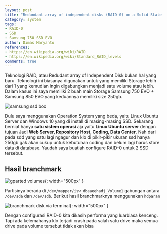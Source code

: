 ```yaml
---
layout: post
title: "Redundant array of independent disks (RAID-0) on a Solid State Drives"
category: system
tags: 
- RAID-0
- SSD
- Samsung 750 SSD EVO
author: Dimas Maryanto
references:
- https://en.wikipedia.org/wiki/RAID
- https://en.wikipedia.org/wiki/Standard_RAID_levels
comments: true
---
```


Teknologi RAID, atau Redudant array of Independent Disk bukan hal yang baru. Teknologi ini biasanya digunakan untuk yang memiliki Storage lebih dari 1 yang kemudian ingin digabungkan menjadi satu volume atau lebih. Dalam kasus ini saya memiliki 2 buah main Storage Samsung 750 EVO + Samsung 850 EVO yang keduannya memiliki size 250gb. 

![samsung ssd box]({{site.baseurl}}/assets/img/posts/ssd-raid-0/samsung-box.jpeg)

Dulu saya menggunakan Operation System yang beda, yaitu Linux Ubuntu Server dan Windows 10 yang di install di masing-masing SSD. Sekarang berniat hanya **satu sistem operasi** aja yaitu **Linux Ubuntu server** dengan tujuan Jadi **Web Server, Repository Host, Coding, Data Center**. Nah dari pada sdd yang satu lagi ngagur dan klo di pikir-pikir ukuran ssd hanya 250gb gak akan cukup untuk kebutuhan coding dan belum lagi harus store data di database. Yaudah saya buatlah configure RAID-0 untuk 2 SSD tersebut.

<!--more-->

## Hasil branchmark

![gparted volumes]({{site.baseurl}}/assets/img/posts/ssd-raid-0/gparted-partision.png){: width="500px" }

Partisinya berada di `/dev/mapper/isw_dbaaeehadj_Volume1` gabungan antara `/dev/sda` dan `/dev/sdb`. Berikut hasil branchmarknya menggunakan `hdparam`

![branchmark disk via terminal]({{site.baseurl}}/assets/img/posts/ssd-raid-0/branchmark-disk.png){: width="500px" }

Dengan configurasi RAID-0 kita dikasih performa yang luarbiasa kenceng. Tapi ada kelemahanya klo terjadi crash pada salah satu drive maka semua drive pada volume tersebut tidak akan bisa 

